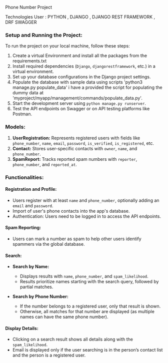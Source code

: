 Phone Number Project


Technologies User : PYTHON , DJANGO , DJANGO REST FRAMEWORK , DRF SWAGGER


### Setup and Running the Project:
To run the project on your local machine, follow these steps:

1. Create a virtual Environment and install all the packages from the requirements.txt
2. Install required dependencies (`Django`, `djangorestframework`, etc.) in a virtual environment.
3. Set up your database configurations in the Django project settings.
4. Populate the database with sample data using scripts 'python3 manage.py populate_data'  i have a provided the script for populating the dummy data at 'myproject/myapp/management/commands/populate_data.py'.
5. Start the development server using `python manage.py runserver`.
6. Test the API endpoints on Swagger or on API testing platforms like Postman.




### Models:
1. **UserRegistration:** Represents registered users with fields like `phone_number`, `name`, `email`, `password`, `is_verified`, `is_registered`, etc.
2. **Contact:** Stores user-specific contacts with `owner`, `name`, and `phone_number`.
3. **SpamReport:** Tracks reported spam numbers with `reporter`, `phone_number`, and `reported_at`.

### Functionalities:

#### Registration and Profile:
- Users register with at least `name` and `phone_number`, optionally adding an `email` and `password`.
- Import of user's phone contacts into the app's database.
- Authentication: Users need to be logged in to access the API endpoints.

#### Spam Reporting:
- Users can mark a number as spam to help other users identify spammers via the global database.
  
#### Search:
- **Search by Name:**
  - Displays results with `name`, `phone_number`, and `spam_likelihood`.
  - Results prioritize names starting with the search query, followed by partial matches.
  
- **Search by Phone Number:**
  - If the number belongs to a registered user, only that result is shown.
  - Otherwise, all matches for that number are displayed (as multiple names can have the same phone number).

#### Display Details:
- Clicking on a search result shows all details along with the `spam_likelihood`.
- Email is displayed only if the user searching is in the person’s contact list and the person is a registered user.
